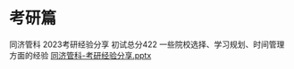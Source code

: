 # 考研篇
同济管科 2023考研经验分享 初试总分422
一些院校选择、学习规划、时间管理方面的经验
[同济管科-考研经验分享.pptx](https://github.com/yuzhenfeng2002/Tongji-IMIS/files/10931309/-.pptx)
